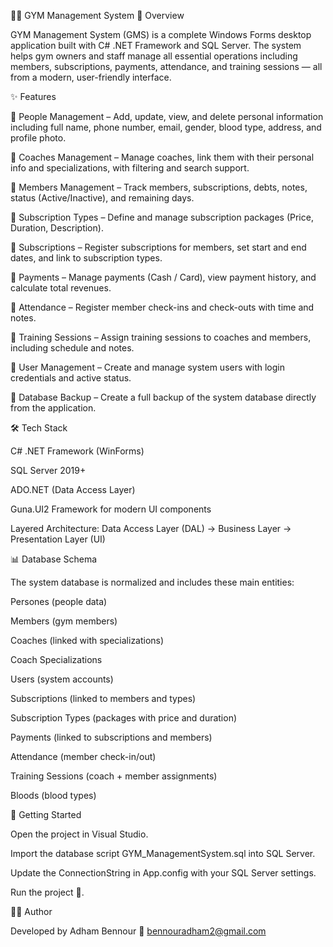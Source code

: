 🏋️‍♂️ GYM Management System
📌 Overview

GYM Management System (GMS) is a complete Windows Forms desktop application built with C# .NET Framework and SQL Server.
The system helps gym owners and staff manage all essential operations including members, subscriptions, payments, attendance, and training sessions — all from a modern, user-friendly interface.

✨ Features

🔹 People Management – Add, update, view, and delete personal information including full name, phone number, email, gender, blood type, address, and profile photo.

🔹 Coaches Management – Manage coaches, link them with their personal info and specializations, with filtering and search support.

🔹 Members Management – Track members, subscriptions, debts, notes, status (Active/Inactive), and remaining days.

🔹 Subscription Types – Define and manage subscription packages (Price, Duration, Description).

🔹 Subscriptions – Register subscriptions for members, set start and end dates, and link to subscription types.

🔹 Payments – Manage payments (Cash / Card), view payment history, and calculate total revenues.

🔹 Attendance – Register member check-ins and check-outs with time and notes.

🔹 Training Sessions – Assign training sessions to coaches and members, including schedule and notes.

🔹 User Management – Create and manage system users with login credentials and active status.

🔹 Database Backup – Create a full backup of the system database directly from the application.

🛠️ Tech Stack

C# .NET Framework (WinForms)

SQL Server 2019+

ADO.NET (Data Access Layer)

Guna.UI2 Framework for modern UI components

Layered Architecture: Data Access Layer (DAL) → Business Layer → Presentation Layer (UI)

📊 Database Schema

The system database is normalized and includes these main entities:

Persones (people data)

Members (gym members)

Coaches (linked with specializations)

Coach Specializations

Users (system accounts)

Subscriptions (linked to members and types)

Subscription Types (packages with price and duration)

Payments (linked to subscriptions and members)

Attendance (member check-in/out)

Training Sessions (coach + member assignments)

Bloods (blood types)

🚀 Getting Started

Open the project in Visual Studio.

Import the database script GYM_ManagementSystem.sql into SQL Server.

Update the ConnectionString in App.config with your SQL Server settings.

Run the project 🎉.

👨‍💻 Author

Developed by Adham Bennour
📧 bennouradham2@gmail.com

